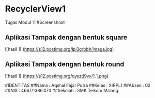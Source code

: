 # RecyclerView1
Tugas Modul 11
#Screenshoot
## Aplikasi Tampak dengan bentuk square
![hasil 1] (https://s12.postimg.org/lpj3grbbh/image.jpg)
## Aplikasi Tampak dengan bentuk round
![hasil 1] (https://s12.postimg.org/qyeztj9vx/1_1.png)

#IDENTITAS
##Nama    : Aqshal Fajar Putra 
##Kelas   : XIRPL1
##Absen   : 02 
##NIS     : 4667/1386.070 
##Sekolah : SMK Telkom Malang.
